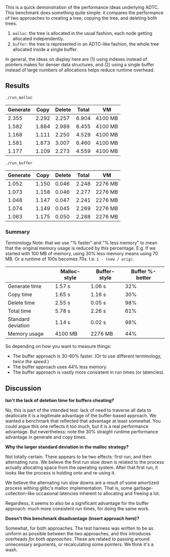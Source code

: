 This is a quick demonstration of the performance ideas underlying ADTC.
This benchmark does something quite simple: it compares the performance of two approaches to creating a tree, copying the tree, and deleting both trees.

1. `malloc`: the tree is allocated in the usual fashion, each node getting allocated independently.
2. `buffer`: the tree is represented in an ADTC-like fashion, the whole tree allocated inside a single buffer.

In general, the ideas on display here are (1) using indexes instead of pointers makes for denser data structures, and (2) using a single buffer instead of large numbers of allocations helps reduce runtime overhead.

## Results

`./run_malloc`

| Generate    | Copy      | Delete    | Total     | VM
|----|-|-|-|-
| 2.355     | 2.292     | 2.257     | 6.904     | 4100 MB
| 1.582     | 1.884     | 2.989     | 6.455     | 4100 MB
| 1.168     | 1.111     | 2.250     | 4.529     | 4100 MB
| 1.581     | 1.873     | 3.007     | 6.460     | 4100 MB
| 1.177     | 1.109     | 2.273     | 4.559     | 4100 MB

`./run_buffer`

| Generate    | Copy      | Delete    | Total     | VM
|----|-|-|-|-
| 1.052     | 1.150     | 0.046     | 2.248     | 2276 MB
| 1.073     | 1.158     | 0.046     | 2.277     | 2276 MB
| 1.048     | 1.147     | 0.047     | 2.241     | 2276 MB
| 1.074     | 1.149     | 0.045     | 2.269     | 2276 MB
| 1.063     | 1.175     | 0.050     | 2.288     | 2276 MB

### Summary

Terminology Note: that we use "% faster" and "% less memory" to mean that the original memory usage is reduced by this percentage. E.g. If we started with 100 MB of memory, using 30% less memory means using 70 MB. Or a runtime of 100s becomes 70s. I.e. `1 - (new / orig)`.

| | Malloc-style | Buffer-style | Buffer %-better
|---|-|-|-
| Generate time | 1.57 s | 1.06 s | 32%
| Copy time | 1.65 s | 1.16 s | 30%
| Delete time | 2.55 s | 0.05 s | 98%
| Total time | 5.78 s | 2.26 s | 61%
| Standard deviation | 1.14 s | 0.02 s | 98%
| Memory usage | 4100 MB | 2276 MB | 44%

So depending on how you want to measure things:

* The buffer approach is 30-60% faster. (Or to use different terminology, _twice the speed_.)
* The buffer approach uses 44% less memory.
* The buffer approach is vastly more consistent in run times (or latencies).

## Discussion

**Isn't the lack of deletion time for buffers cheating?**

No, this is part of the intended test: lack of need to traverse all data to deallocate it is a legitimate advantage of the buffer-based approach.
We wanted a benchmark that reflected that advantage at least somewhat.
You could argue this one reflects it too much, but it is a real performance advantage.
But nevertheless: note the 30% straight runtime performance advantage in generate and copy times.

**Why the larger standard deviation in the malloc strategy?**

Not totally certain.
There appears to be two effects: first run, and then alternating runs.
We believe the first run slow down is related to the process actually allocating space from the operating system.
After that first run, it looks like the process is holding onto and re-using it.

We believe the alternating run slow downs are a result of some amortized process withing glibc's malloc implementation.
That is, some garbage-collection-like occasional latencies inherent to allocating and freeing a lot.

Regardless, it seems to also be a significant advantage for the buffer approach: much more consistent run times, for doing the same work.

**Doesn't this benchmark disadvantage (insert approach here)?**

Somewhat, for both approaches.
The test harness was written to be as uniform as possible between the two approaches, and this introduces overheads _for both approaches_.
These are related to passing around unnecessary arguments, or recalculating some pointers.
We think it's a wash.


